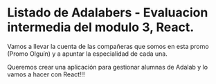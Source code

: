 # Listado de Adalabers - Evaluacion intermedia del modulo 3, React. 

Vamos a llevar la cuenta de las compañeras que somos en esta promo (Promo Olguín) y a apuntar la especialidad de cada una. 

Queremos crear una aplicación para gestionar alumnas de Adalab y lo vamos a hacer con React!!!

